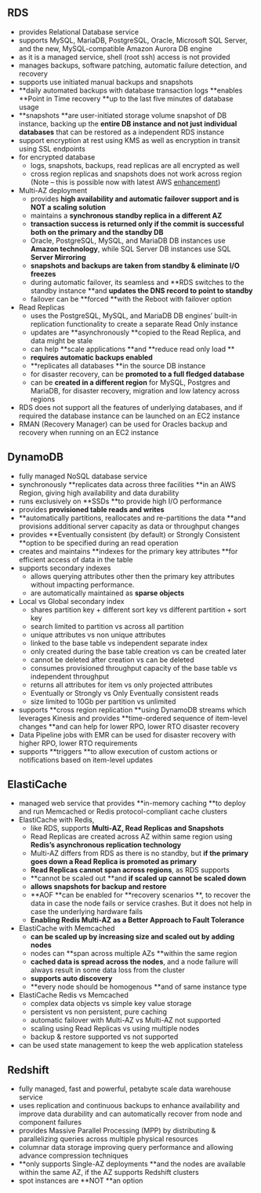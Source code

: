## RDS

* provides Relational Database service
* supports MySQL, MariaDB, PostgreSQL, Oracle, Microsoft SQL Server, and the new, MySQL-compatible Amazon Aurora DB engine
* as it is a managed service, shell \(root ssh\) access is not provided
* manages backups, software patching, automatic failure detection, and recovery
* supports use initiated manual backups and snapshots
* **daily automated backups with database transaction logs **enables **Point in Time recovery **up to the last five minutes of database usage
* **snapshots **are user-initiated storage volume snapshot of DB instance, backing up the **entire DB instance and not just individual databases** that can be restored as a independent RDS instance
* support encryption at rest using KMS as well as encryption in transit using SSL endpoints
* for encrypted database
  * logs, snapshots, backups, read replicas are all encrypted as well
  * cross region replicas and snapshots does not work across region \(Note – this is possible now with latest AWS [enhancement](https://aws.amazon.com/about-aws/whats-new/2017/01/amazon-rds-now-supports-read-replicas-of-encrypted-database-instances-across-regions/)\)
* Multi-AZ deployment
  * provides **high availability and automatic failover support and is NOT a scaling solution**
  * maintains a **synchronous standby replica in a different AZ**
  * **transaction success is returned only if the commit is successful both on the primary and the standby DB**
  * Oracle, PostgreSQL, MySQL, and MariaDB DB instances use **Amazon technology**, while SQL Server DB instances use SQL
    **Server Mirroring**
  * **snapshots and backups are taken from standby  & eliminate I/O freezes**
  * during automatic failover, its seamless and **RDS switches to the standby instance **and **updates the DNS record to point to standby**
  * failover can be **forced **with the Reboot with failover option
* Read Replicas
  * uses the PostgreSQL, MySQL, and MariaDB DB engines’ built-in replication functionality to create a separate Read Only instance
  * updates are **asynchronously **copied to the Read Replica, and data might be stale
  * can help **scale applications **and **reduce read only load **
  * **requires automatic backups enabled**
  * **replicates all databases **in the source DB instance
  * for disaster recovery, can be **promoted to a full fledged database**
  * can be **created in a different region**
    for MySQL, Postgres and MariaDB, for disaster recovery, migration and low latency across regions
* RDS does not support all the features of underlying databases, and if required the database instance can be launched on an EC2 instance
* RMAN \(Recovery Manager\) can be used for Oracles backup and recovery when running on an EC2 instance

## DynamoDB

* fully managed NoSQL database service
* synchronously **replicates data across three facilities **in an AWS Region, giving high availability and data durability
* runs exclusively on **SSDs **to provide high I/O performance
* provides **provisioned table reads and writes**
* **automatically partitions, reallocates and re-partitions the data **and provisions additional server capacity as data or throughput changes
* provides **Eventually consistent \(by default\) or Strongly Consistent **option to be specified during an read operation
* creates and maintains **indexes for the primary key attributes **for efficient access of data in the table
* supports secondary indexes
  * allows querying attributes other then the primary key attributes without impacting performance.
  * are automatically maintained as **sparse objects**
* Local vs Global secondary index
  * shares partition key + different sort key vs different partition + sort key
  * search limited to partition vs across all partition
  * unique attributes vs non unique attributes
  * linked to the base table vs independent separate index
  * only created during the base table creation vs can be created later
  * cannot be deleted after creation vs can be deleted
  * consumes provisioned throughput capacity of the base table vs independent throughput
  * returns all attributes for item vs only projected attributes
  * Eventually or Strongly vs Only Eventually consistent reads
  * size limited to 10Gb per partition vs unlimited
* supports **cross region replication **using DynamoDB streams which leverages Kinesis and provides
  **time-ordered sequence of item-level changes **and can help for lower RPO, lower RTO disaster recovery
* Data Pipeline jobs with EMR can be used for disaster recovery with higher RPO, lower RTO requirements
* supports **triggers **to allow execution of custom actions or notifications based on item-level updates

## ElastiCache

* managed web service that provides **in-memory caching **to deploy and run Memcached or Redis protocol-compliant cache clusters
* ElastiCache with Redis,
  * like RDS, supports **Multi-AZ, Read Replicas and Snapshots**
  * Read Replicas are created across AZ within same region using  **Redis’s asynchronous replication technology**
  * Multi-AZ differs from RDS as there is no standby, but **if the primary goes down a Read Replica is promoted as primary**
  * **Read Replicas cannot span across regions**, as RDS supports
  * **cannot be scaled out **and **if scaled up cannot be scaled down**
  * **allows snapshots for backup and restore**
  * **AOF **can be enabled for  **recovery scenarios **, to recover the data in case the node fails or service crashes. But it does not help in case the underlying hardware fails
  * **Enabling Redis Multi-AZ as a Better Approach to Fault Tolerance**
* ElastiCache with Memcached
  * **can be scaled up by increasing size and scaled out by adding nodes**
  * nodes can **span across multiple AZs **within the same region
  * **cached data is spread across the nodes**, and a node failure will always result in some data loss from the cluster
  * **supports auto discovery**
  * **every node should be homogenous **and of same instance type
* ElastiCache Redis vs Memcached
  * complex data objects
    vs
    simple key value storage
  * persistent
     vs
    non persistent, pure caching
  * automatic failover with Multi-AZ 
    vs
    Multi-AZ not supported
  * scaling using Read Replicas
    vs
    using multiple nodes
  * backup & restore supported
    vs
    not supported
* can be used state management to keep the web application stateless

## Redshift

* fully managed, fast and powerful, petabyte scale data warehouse service
* uses replication and continuous backups to enhance availability and improve data durability and can automatically recover from node and component failures
* provides Massive Parallel Processing \(MPP\) by distributing  &
   parallelizing queries across multiple physical resources
* columnar data storage improving query performance and allowing advance compression techniques
* **only supports Single-AZ deployments **and the nodes are available within the same AZ, if the AZ supports Redshift clusters
* spot instances are **NOT **an option



